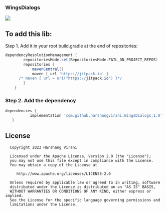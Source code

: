 ### WingsDialogs

[![](https://jitpack.io/v/harshangvirani/WingsDialogs.svg)](https://jitpack.io/#harshangvirani/WingsDialogs)


## To add this lib: 
Step 1.  Add it in your root build.gradle at the end of repositories:

```gradle
dependencyResolutionManagement {
		repositoriesMode.set(RepositoriesMode.FAIL_ON_PROJECT_REPOS)
		repositories {
			mavenCentral()
			maven { url 'https://jitpack.io' }
      /* maven { url = uri("https://jitpack.io") }*/
		}
	}
 ```
 ### Step 2. Add the dependency
 ```gradle
 dependencies {
	        implementation 'com.github.harshangvirani:WingsDialogs:1.0'
	}
 ```

## License
```
  Copyright 2023 Harshang Virani

  Licensed under the Apache License, Version 2.0 (the "License");
  you may not use this file except in compliance with the License.
  You may obtain a copy of the License at

     http://www.apache.org/licenses/LICENSE-2.0

  Unless required by applicable law or agreed to in writing, software
  distributed under the License is distributed on an "AS IS" BASIS,
  WITHOUT WARRANTIES OR CONDITIONS OF ANY KIND, either express or implied.
  See the License for the specific language governing permissions and
  limitations under the License.
```
